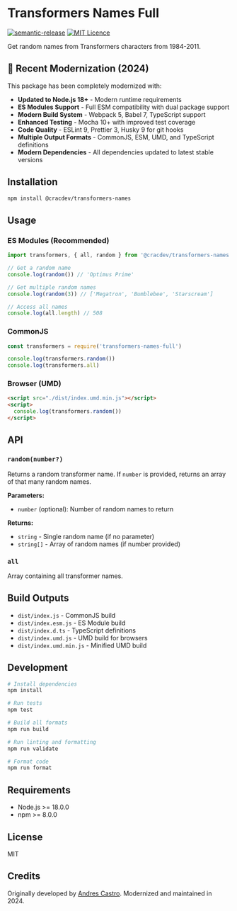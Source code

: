 # Transformers Names Full

[![semantic-release](https://img.shields.io/badge/%20%20%F0%9F%93%A6%F0%9F%9A%80-semantic--release-e10079.svg?style=flat-square)](https://github.com/semantic-release/semantic-release)
[![MIT Licence](https://img.shields.io/npm/l/transformers-names-full.svg?maxAge=2592000)](http://opensource.org/licenses/MIT)

Get random names from Transformers characters from 1984-2011.

## 🚀 Recent Modernization (2024)

This package has been completely modernized with:

- **Updated to Node.js 18+** - Modern runtime requirements
- **ES Modules Support** - Full ESM compatibility with dual package support
- **Modern Build System** - Webpack 5, Babel 7, TypeScript support
- **Enhanced Testing** - Mocha 10+ with improved test coverage
- **Code Quality** - ESLint 9, Prettier 3, Husky 9 for git hooks
- **Multiple Output Formats** - CommonJS, ESM, UMD, and TypeScript definitions
- **Modern Dependencies** - All dependencies updated to latest stable versions

## Installation

```bash
npm install @cracdev/transformers-names
```

## Usage

### ES Modules (Recommended)

```javascript
import transformers, { all, random } from '@cracdev/transformers-names'

// Get a random name
console.log(random()) // 'Optimus Prime'

// Get multiple random names
console.log(random(3)) // ['Megatron', 'Bumblebee', 'Starscream']

// Access all names
console.log(all.length) // 508
```

### CommonJS

```javascript
const transformers = require('transformers-names-full')

console.log(transformers.random())
console.log(transformers.all)
```

### Browser (UMD)

```html
<script src="./dist/index.umd.min.js"></script>
<script>
  console.log(transformers.random())
</script>
```

## API

### `random(number?)`

Returns a random transformer name. If `number` is provided, returns an array of that many random names.

**Parameters:**

- `number` (optional): Number of random names to return

**Returns:**

- `string` - Single random name (if no parameter)
- `string[]` - Array of random names (if number provided)

### `all`

Array containing all transformer names.

## Build Outputs

- `dist/index.js` - CommonJS build
- `dist/index.esm.js` - ES Module build
- `dist/index.d.ts` - TypeScript definitions
- `dist/index.umd.js` - UMD build for browsers
- `dist/index.umd.min.js` - Minified UMD build

## Development

```bash
# Install dependencies
npm install

# Run tests
npm test

# Build all formats
npm run build

# Run linting and formatting
npm run validate

# Format code
npm run format
```

## Requirements

- Node.js >= 18.0.0
- npm >= 8.0.0

## License

MIT

## Credits

Originally developed by [Andres Castro](https://twitter.com/cracdev). Modernized and maintained in 2024.
